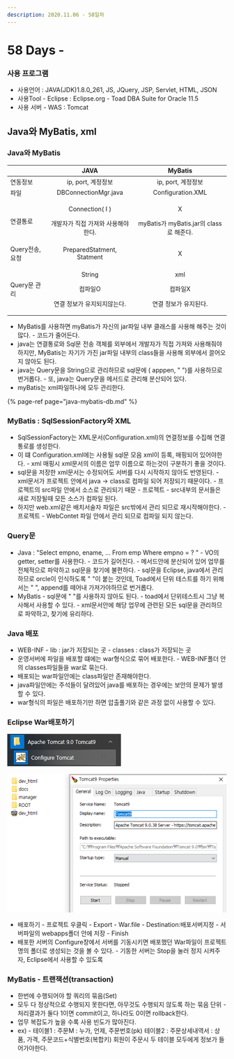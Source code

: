 ```yaml
---
description: 2020.11.06 - 58일차
---
```


# 58 Days -

### 사용 프로그램

* 사용언어 : JAVA\(JDK\)1.8.0\_261, JS, JQuery, JSP, Servlet, HTML, JSON
* 사용Tool  - Eclipse : Eclipse.org - Toad DBA Suite for Oracle 11.5
* 사용 서버 - WAS : Tomcat

## Java와 MyBatis, xml

### Java와 MyBatis

<table>
  <thead>
    <tr>
      <th style="text-align:left"></th>
      <th style="text-align:center">JAVA</th>
      <th style="text-align:center">MyBatis</th>
    </tr>
  </thead>
  <tbody>
    <tr>
      <td style="text-align:left">&#xC5F0;&#xB3D9;&#xC815;&#xBCF4;</td>
      <td style="text-align:center">ip, port, &#xACC4;&#xC815;&#xC815;&#xBCF4;</td>
      <td style="text-align:center">ip, port, &#xACC4;&#xC815;&#xC815;&#xBCF4;</td>
    </tr>
    <tr>
      <td style="text-align:left">&#xD30C;&#xC77C;</td>
      <td style="text-align:center">DBConnectionMgr.java</td>
      <td style="text-align:center">Configuration.XML</td>
    </tr>
    <tr>
      <td style="text-align:left">&#xC5F0;&#xACB0;&#xD1B5;&#xB85C;</td>
      <td style="text-align:center">
        <p>Connection( I )</p>
        <p>&#xAC1C;&#xBC1C;&#xC790;&#xAC00; &#xC9C1;&#xC811; &#xAC00;&#xC838;&#xC640;
          &#xC0AC;&#xC6A9;&#xD574;&#xC57C;&#xD55C;&#xB2E4;.</p>
      </td>
      <td style="text-align:center">
        <p>X</p>
        <p>myBatis&#xAC00; myBatis.jar&#xC758; class&#xB85C; &#xD574;&#xC900;&#xB2E4;.</p>
      </td>
    </tr>
    <tr>
      <td style="text-align:left">Query&#xC804;&#xC1A1;, &#xC694;&#xCCAD;</td>
      <td style="text-align:center">PreparedStatment, Statment</td>
      <td style="text-align:center">X</td>
    </tr>
    <tr>
      <td style="text-align:left">Query&#xBB38; &#xAD00;&#xB9AC;</td>
      <td style="text-align:center">
        <p>String</p>
        <p>&#xCEF4;&#xD30C;&#xC77C;O</p>
        <p>&#xC5F0;&#xACB0; &#xC815;&#xBCF4;&#xAC00; &#xC720;&#xC9C0;&#xB418;&#xC9C0;&#xC54A;&#xB294;&#xB2E4;.</p>
      </td>
      <td style="text-align:center">
        <p>xml</p>
        <p>&#xCEF4;&#xD30C;&#xC77C;X</p>
        <p>&#xC5F0;&#xACB0; &#xC815;&#xBCF4;&#xAC00; &#xC720;&#xC9C0;&#xB41C;&#xB2E4;.</p>
      </td>
    </tr>
  </tbody>
</table>

* MyBatis를 사용하면 myBatis가 자신의 jar파일 내부 클래스를 사용해 해주는 것이 많다. - 코드가 줄어든다.
* java는 연결통로와 Sql문 전송 객체를 외부에서 개발자가 직접 가져와 사용해줘야 하지만, MyBatis는 자기가 가진 jar파일 내부의 class들을 사용해 외부에서 끌어오지 않아도 된다.
* java는 Query문을 String으로 관리하므로 sql문에 \( apppen, "  "\)를 사용하므로 번거롭다. - 또, java는 Query문을 메서드로 관리해 분산되어 있다.
* myBatis는 xml파일하나에 모두 관리한다. 

{% page-ref page="java-mybatis-db.md" %}

### MyBatis : SqlSessionFactory와 XML

* SqlSessionFactory는 XML문서\(Configuration.xml\)의 연결정보를 수집해 연결통로를 생성한다.
* 이 떄 Configuration.xml에는 사용될 sql문 모음 xml이 등록, 매핑되어 있어야한다. - xml 매핑시 xml문서의 이름은 업무 이름으로 하는것이 구분하기 좋을 것이다.
*  sql문을 저장한 xml문서는 수정되어도 서버를 다시 시작하지 않아도 반영된다. - xml문서가 프로젝트 안에서 java -&gt; class로 컴파일 되어 저장되기 때문이다. - 프로젝트의 src파일 안에서 소스로 관리되기 때문 - 프로젝트 - src내부의 문서들은 새로 저장될때 모든 소스가 컴파일 된다.
* 하지만 web.xml같은 배치서술자 파일은 src밖에서 관리 되므로 재시작해야한다. - 프로젝트 - WebContet 파일 안에서 관리 되므로 컴파일 되지 않는다.

### Query문

* Java : "Select empno, ename, ... From emp Where empno = ? " - VO의 getter, setter를 사용한다. - 코드가 길어진다. - 메서드안에 분산되어 있어 업무를 전체적으로 파악하고 sql문을 찾기에 불편하다. - sql문을 Eclipse, java에서 관리하므로 orcle이 인식하도록 " "이 붙는 것인데, Toad에서 단위 테스트를 하기 위해서는 " ", append를 떼어내 가져가야하므로 번거롭다.
* MyBatis - sql문에 " "를 사용하지 않아도 된다.  - toad에서 단위테스트시 그냥 복사해서 사용할 수 있다. - xml문서안에 해당 업무에 관련된 모든 sql문을 관리하므로 파악하고, 찾기에 유리하다.

### Java 배포

* WEB-INF - lib : jar가 저장되는 곳 - classes : class가 저장되는 곳
* 운영서버에 파일을 배포할 떄에는 war형식으로 묶어 배포한다. - WEB-INF폴더 안의 classes파일들을 war로 묶는다.
* 배포되는 war파일안에는 class파일만 존재해야한다.
* java파일안에는 주석들이 달려있어 java를 배포하는 경우에는 보안의 문제가 발생할 수 있다.
* war형식의 파일은 배포하기만 하면 압출풀기와 같은 과정 없이 사용할 수 있다.

### Eclipse War배포하기

![&#xC2DC;&#xC791;&#xD45C;&#xC2DC;&#xC904;&#xC5D0;&#xC11C; Configure&#xC11C;&#xBC84; &#xC2E4;&#xD589;](../../.gitbook/assets/1%20%2860%29.png)

![start&#xB97C; &#xB204;&#xB974;&#xBA74; &#xC11C;&#xBC84;&#xAE30;&#xB3D9;&#xC2DC; war&#xAC00; &#xC54C;&#xC544;&#xC11C; &#xD504;&#xB85C;&#xC81D;&#xD2B8; &#xBA85; &#xD30C;&#xC77C;&#xB85C; &#xC0DD;&#xC131;&#xB418;&#xB294; &#xAC83;&#xC744; &#xBCFC; &#xC218; &#xC788;&#xB2E4;.](../../.gitbook/assets/2%20%2847%29.png)

* 배포하기 - 프로젝트 우클릭 - Export - War.file - Destination:배포서버지정 - 서버파일의 webapps폴더 안에 저장 - Finish
* 배포한 서버의 Configure창에서 서버를 기동시키면 배포했던 War파일이 프로젝트명의 폴더로 생성되는 것을 볼 수 있다. - 기동한 서버는 Stop을 눌러 정지 시켜주자, Eclipse에서 사용할 수 있도록

### MyBatis - 트랜잭션\(transaction\)

* 한번에 수행되어야 할 쿼리의 묶음\(Set\)
* 모두 다 정상적으로 수행되지 못한다면, 아무것도 수행되지 않도록 하는 묶음 단위 - 처리결과가 둘다 1이면 commit이고, 하나라도 0이면 rollback한다.
* 업무 복잡도가 높을 수록 사용 빈도가 많아진다.
* ex\) - 테이블1 : 주문M : 누가, 언제, 주문번호\(pk\)    테이블2 : 주문상세내역서 : 상품, 가격, 주문코드+식별번호\(복합키\)    회원이 주문시 두 테이블 모두에게 정보가 들어가야한다.



